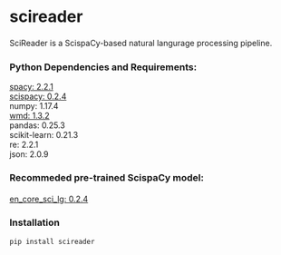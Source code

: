 # scireader
SciReader is a ScispaCy-based natural langurage processing pipeline. 　

### Python Dependencies and Requirements:
[spacy: 2.2.1](https://github.com/explosion/spaCy)  
[scispacy: 0.2.4](https://github.com/allenai/scispacy)  
numpy: 1.17.4  
[wmd: 1.3.2](https://github.com/src-d/wmd-relax)  
pandas: 0.25.3  
scikit-learn: 0.21.3  
re: 2.2.1  
json: 2.0.9  


### Recommeded pre-trained ScispaCy model:
[en_core_sci_lg: 0.2.4](https://s3-us-west-2.amazonaws.com/ai2-s2-scispacy/releases/v0.2.4/en_core_sci_lg-0.2.4.tar.gz)　　

### Installation
```
pip install scireader
```
